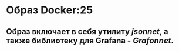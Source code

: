 # Образ Docker:25

Образ включает в себя утилиту _jsonnet_, а также библиотеку для Grafana - _Grafonnet_.
---